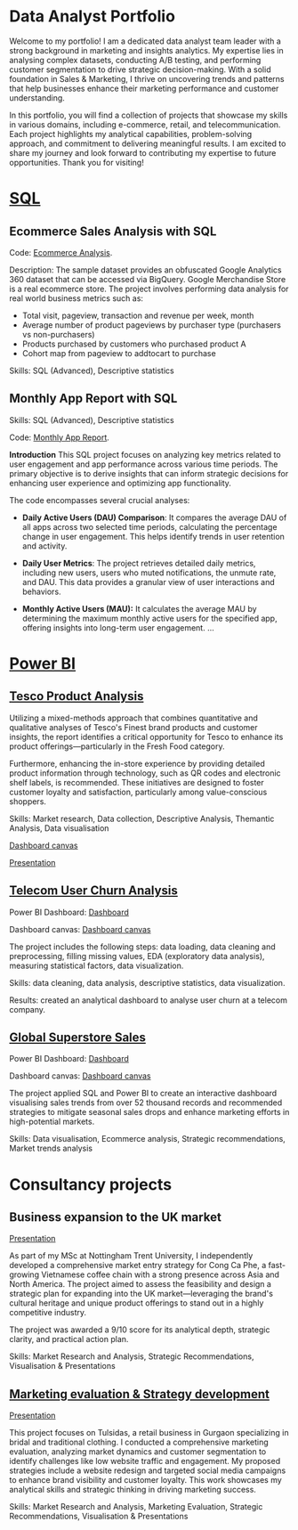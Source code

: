 # Data Analyst Portfolio

Welcome to my portfolio! I am a dedicated data analyst team leader with a strong background in marketing and insights analytics. My expertise lies in analysing complex datasets, conducting A/B testing, and performing customer segmentation to drive strategic decision-making. With a solid foundation in Sales & Marketing, I thrive on uncovering trends and patterns that help businesses enhance their marketing performance and customer understanding.

In this portfolio, you will find a collection of projects that showcase my skills in various domains, including e-commerce, retail, and telecommunication. Each project highlights my analytical capabilities, problem-solving approach, and commitment to delivering meaningful results. I am excited to share my journey and look forward to contributing my expertise to future opportunities. Thank you for visiting!

# [SQL](https://github.com/PhuongAnhDuong/DA_Portfolio/tree/main/SQL)

## Ecommerce Sales Analysis with SQL

Code: [Ecommerce Analysis](https://github.com/PhuongAnhDuong/DA_Portfolio/blob/main/SQL/Ecommerce_project.sql).

Description: The sample dataset provides an obfuscated Google Analytics 360 dataset that can be accessed via BigQuery. Google Merchandise Store is a real ecommerce store. The project involves performing data analysis for real world business metrics such as:
- Total visit, pageview, transaction and revenue per week, month
- Average number of product pageviews by purchaser type (purchasers vs non-purchasers)
- Products purchased by customers who purchased product A 
- Cohort map from pageview to addtocart to purchase

Skills: SQL (Advanced), Descriptive statistics

## Monthly App Report with SQL

Skills: SQL (Advanced), Descriptive statistics

Code: [Monthly App Report](https://github.com/PhuongAnhDuong/DA_Portfolio/blob/main/SQL/Monthly_App_Report.sql).


**Introduction**
This SQL project focuses on analyzing key metrics related to user engagement and app performance across various time periods. The primary objective is to derive insights that can inform strategic decisions for enhancing user experience and optimizing app functionality.

The code encompasses several crucial analyses:

- **Daily Active Users (DAU) Comparison**: It compares the average DAU of all apps across two selected time periods, calculating the percentage change in user engagement. This helps identify trends in user retention and activity.

- **Daily User Metrics**:  The project retrieves detailed daily metrics, including new users, users who muted notifications, the unmute rate, and DAU. This data provides a granular view of user interactions and behaviors.

- **Monthly Active Users (MAU):** It calculates the average MAU by determining the maximum monthly active users for the specified app, offering insights into long-term user engagement.
...

# [Power BI](https://github.com/PhuongAnhDuong/DA_Portfolio/tree/main/Power%20BI)

## [Tesco Product Analysis](https://github.com/PhuongAnhDuong/Data_Analyst_Portfolio/tree/main/Power%20BI/Tesco%20Product%20Analysis)

Utilizing a mixed-methods approach that combines quantitative and qualitative analyses of Tesco's Finest brand products and customer insights, the report identifies a critical opportunity for Tesco to enhance its product offerings—particularly in the Fresh Food category. 

Furthermore, enhancing the in-store experience by providing detailed product information through technology, such as QR codes and electronic shelf labels, is recommended. These initiatives are designed to foster customer loyalty and satisfaction, particularly among value-conscious shoppers.

Skills: Market research, Data collection, Descriptive Analysis, Themantic Analysis, Data visualisation

[Dashboard canvas](https://github.com/PhuongAnhDuong/Data_Analyst_Portfolio/blob/main/Power%20BI/Tesco%20Product%20Analysis/Tesco%20Finest%20Product%20Analysis.png)

[Presentation](https://github.com/PhuongAnhDuong/Data_Analyst_Portfolio/blob/main/Power%20BI/Tesco%20Product%20Analysis/Presentation.pdf)

## [Telecom User Churn Analysis](https://github.com/PhuongAnhDuong/Data_Analyst_Portfolio/tree/main/Power%20BI/User%20Churn%20Analysis)

Power BI Dashboard: [Dashboard](https://github.com/PhuongAnhDuong/DA_Portfolio/blob/main/Power%20BI/User%20Churn%20Analysis/Churn%20Analysis%20Dashboard%20.pbix)

Dashboard canvas: [Dashboard canvas](https://github.com/PhuongAnhDuong/DA_Portfolio/blob/main/Power%20BI/User%20Churn%20Analysis/Churn%20Analysis%20Dashboard.pdf)

The project includes the following steps: data loading, data cleaning and preprocessing, filling missing values, EDA (exploratory data analysis),  measuring statistical factors, data visualization. 

Skills: data cleaning, data analysis, descriptive statistics, data visualization.

Results: created an analytical dashboard to analyse user churn at a telecom company.

## [Global Superstore Sales](https://github.com/PhuongAnhDuong/Data_Analyst_Portfolio/tree/main/Power%20BI/Global%20Superstore%20Sales)
Power BI Dashboard: [Dashboard](https://github.com/PhuongAnhDuong/DA_Portfolio/blob/main/Power%20BI/Global%20Superstore%20Sales/Global%20Superstore%20Sales%20Analysis%20Dashboard.pbix)

Dashboard canvas: [Dashboard canvas](https://github.com/PhuongAnhDuong/DA_Portfolio/blob/main/Power%20BI/Global%20Superstore%20Sales/Global%20Superstore%20Sales%20Analysis.pdf)

The project applied SQL and Power BI to create an interactive dashboard visualising sales trends from over 52 thousand records and recommended strategies to mitigate seasonal sales drops and enhance marketing efforts in high-potential markets.

Skills: Data visualisation, Ecommerce analysis, Strategic recommendations, Market trends analysis

# Consultancy projects

## Business expansion to the UK market
[Presentation](https://github.com/PhuongAnhDuong/Data_Analyst_Portfolio/blob/main/Consultancy%20Projects/Business%20Expansion%20in%20the%20UK%20market/Coffee%20Chain's%20Market%20Expansion%20to%20the%20UK.pptx)

As part of my MSc at Nottingham Trent University, I independently developed a comprehensive market entry strategy for Cong Ca Phe, a fast-growing Vietnamese coffee chain with a strong presence across Asia and North America. The project aimed to assess the feasibility and design a strategic plan for expanding into the UK market—leveraging the brand's cultural heritage and unique product offerings to stand out in a highly competitive industry. 

The project was awarded a 9/10 score for its analytical depth, strategic clarity, and practical action plan. 

Skills: Market Research and Analysis, Strategic Recommendations, Visualisation & Presentations 

## [Marketing evaluation & Strategy development](https://github.com/PhuongAnhDuong/Data_Analyst_Portfolio/tree/main/Consultancy%20Projects/Marketing%20Performance%20Evaluation)

[Presentation](https://github.com/PhuongAnhDuong/Data_Analyst_Portfolio/blob/main/Consultancy%20Projects/Marketing%20Performance%20Evaluation/Tulsidas%20Marketing%20Evaluation%20%26%20strategy%20development.pdf)

This project focuses on Tulsidas, a retail business in Gurgaon specializing in bridal and traditional clothing. I conducted a comprehensive marketing evaluation, analyzing market dynamics and customer segmentation to identify challenges like low website traffic and engagement. My proposed strategies include a website redesign and targeted social media campaigns to enhance brand visibility and customer loyalty. This work showcases my analytical skills and strategic thinking in driving marketing success.

Skills: Market Research and Analysis, Marketing Evaluation, Strategic Recommendations, Visualisation & Presentations 


